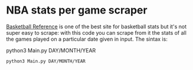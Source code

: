 # NBA stats per game scraper

[Basketball Reference](https://www.basketball-reference.com/) is one of the best site for basketball stats but it's not super easy to scrape: with this code you can scrape from it the stats of all the games played on a particular date given in input. The sintax is:


python3 Main.py DAY/MONTH/YEAR


```
python3 Main.py DAY/MONTH/YEAR
```
